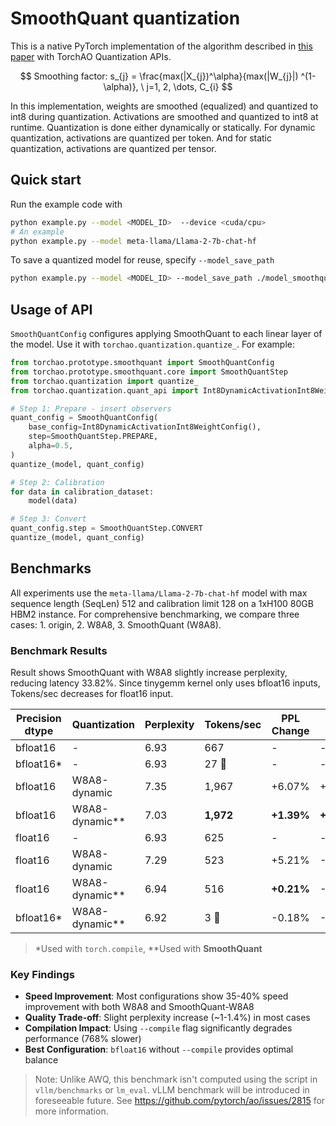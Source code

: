 # SmoothQuant quantization

This is a native PyTorch implementation of the algorithm described in [this paper](https://arxiv.org/abs/2211.10438) with TorchAO Quantization APIs.

$$
Smoothing factor: s_{j} = \frac{max(|X_{j})^\alpha}{max(|W_{j}|) ^(1-\alpha)}, \ j=1, 2, \dots, C_{i}
$$

In this implementation, weights are smoothed (equalized) and quantized to int8 during quantization. Activations are smoothed and quantized to int8 at runtime. Quantization is done either dynamically or statically. For dynamic quantization, activations are quantized per token. And for static quantization, activations are quantized per tensor.

## Quick start

Run the example code with

```bash
python example.py --model <MODEL_ID>  --device <cuda/cpu>
# An example
python example.py --model meta-llama/Llama-2-7b-chat-hf
```

To save a quantized model for reuse, specify `--model_save_path`

```bash
python example.py --model <MODEL_ID> --model_save_path ./model_smoothquant.pt
```

## Usage of API

`SmoothQuantConfig` configures applying SmoothQuant to each linear layer of the model. Use it with `torchao.quantization.quantize_`. For example:

```python
from torchao.prototype.smoothquant import SmoothQuantConfig
from torchao.prototype.smoothquant.core import SmoothQuantStep
from torchao.quantization import quantize_
from torchao.quantization.quant_api import Int8DynamicActivationInt8WeightConfig

# Step 1: Prepare - insert observers
quant_config = SmoothQuantConfig(
    base_config=Int8DynamicActivationInt8WeightConfig(),
    step=SmoothQuantStep.PREPARE,
    alpha=0.5,
)
quantize_(model, quant_config)

# Step 2: Calibration
for data in calibration_dataset:
    model(data)

# Step 3: Convert
quant_config.step = SmoothQuantStep.CONVERT
quantize_(model, quant_config)
```

## Benchmarks

All experiments use the `meta-llama/Llama-2-7b-chat-hf` model with max sequence length (SeqLen) 512 and calibration limit 128 on a 1xH100 80GB HBM2 instance. For comprehensive benchmarking, we compare three cases: 1. origin, 2. W8A8, 3. SmoothQuant (W8A8).

### Benchmark Results

Result shows SmoothQuant with W8A8 slightly increase perplexity, reducing latency 33.82%. Since tinygemm kernel only uses bfloat16 inputs, Tokens/sec decreases for float16 input.

| Precision dtype | Quantization | Perplexity | Tokens/sec | PPL Change | Speed Change |
|-----------|--------------|------------|------------|------------|--------------|
| bfloat16  |  -             | 6.93       | 667        |  -         |  -          |
| bfloat16* |  -             | 6.93       | 27    🐌   |  -         |  -          |
| bfloat16  | W8A8-dynamic   | 7.35       | 1,967      | +6.07%     | +33.89%     |
| bfloat16  | W8A8-dynamic** | 7.03       | **1,972**  | **+1.39%** | **+33.82%** |
| float16   |  -             | 6.93       | 625        |  -         |  -          |
| float16   | W8A8-dynamic   | 7.29       | 523        | +5.21%     | -19.42%     |
| float16   | W8A8-dynamic** | 6.94       | 516        | **+0.21%** | -21.23%     |
| bfloat16* | W8A8-dynamic** | 6.92       | 3      🐌  | -0.18%     | -768.29%    |

> *Used with `torch.compile`, **Used with **SmoothQuant**

### Key Findings

- **Speed Improvement**: Most configurations show 35-40% speed improvement with both W8A8 and SmoothQuant-W8A8
- **Quality Trade-off**: Slight perplexity increase (~1-1.4%) in most cases
- **Compilation Impact**: Using `--compile` flag significantly degrades performance (768% slower)
- **Best Configuration**: `bfloat16` without `--compile` provides optimal balance

> Note: Unlike AWQ, this benchmark isn't computed using the script in `vllm/benchmarks` or `lm_eval`. vLLM benchmark will be introduced in foreseeable future. See https://github.com/pytorch/ao/issues/2815 for more information.
